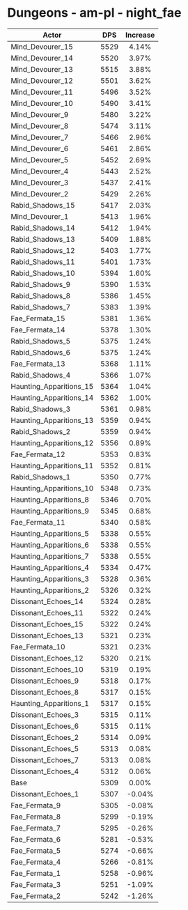 # Dungeons - am-pl - night_fae
| Actor | DPS | Increase |
|---|:---:|:---:|
|Mind_Devourer_15|5529|4.14%|
|Mind_Devourer_14|5520|3.97%|
|Mind_Devourer_13|5515|3.88%|
|Mind_Devourer_12|5501|3.62%|
|Mind_Devourer_11|5496|3.52%|
|Mind_Devourer_10|5490|3.41%|
|Mind_Devourer_9|5480|3.22%|
|Mind_Devourer_8|5474|3.11%|
|Mind_Devourer_7|5466|2.96%|
|Mind_Devourer_6|5461|2.86%|
|Mind_Devourer_5|5452|2.69%|
|Mind_Devourer_4|5443|2.52%|
|Mind_Devourer_3|5437|2.41%|
|Mind_Devourer_2|5429|2.26%|
|Rabid_Shadows_15|5417|2.03%|
|Mind_Devourer_1|5413|1.96%|
|Rabid_Shadows_14|5412|1.94%|
|Rabid_Shadows_13|5409|1.88%|
|Rabid_Shadows_12|5403|1.77%|
|Rabid_Shadows_11|5401|1.73%|
|Rabid_Shadows_10|5394|1.60%|
|Rabid_Shadows_9|5390|1.53%|
|Rabid_Shadows_8|5386|1.45%|
|Rabid_Shadows_7|5383|1.39%|
|Fae_Fermata_15|5381|1.36%|
|Fae_Fermata_14|5378|1.30%|
|Rabid_Shadows_5|5375|1.24%|
|Rabid_Shadows_6|5375|1.24%|
|Fae_Fermata_13|5368|1.11%|
|Rabid_Shadows_4|5366|1.07%|
|Haunting_Apparitions_15|5364|1.04%|
|Haunting_Apparitions_14|5362|1.00%|
|Rabid_Shadows_3|5361|0.98%|
|Haunting_Apparitions_13|5359|0.94%|
|Rabid_Shadows_2|5359|0.94%|
|Haunting_Apparitions_12|5356|0.89%|
|Fae_Fermata_12|5353|0.83%|
|Haunting_Apparitions_11|5352|0.81%|
|Rabid_Shadows_1|5350|0.77%|
|Haunting_Apparitions_10|5348|0.73%|
|Haunting_Apparitions_8|5346|0.70%|
|Haunting_Apparitions_9|5345|0.68%|
|Fae_Fermata_11|5340|0.58%|
|Haunting_Apparitions_5|5338|0.55%|
|Haunting_Apparitions_6|5338|0.55%|
|Haunting_Apparitions_7|5338|0.55%|
|Haunting_Apparitions_4|5334|0.47%|
|Haunting_Apparitions_3|5328|0.36%|
|Haunting_Apparitions_2|5326|0.32%|
|Dissonant_Echoes_14|5324|0.28%|
|Dissonant_Echoes_11|5322|0.24%|
|Dissonant_Echoes_15|5322|0.24%|
|Dissonant_Echoes_13|5321|0.23%|
|Fae_Fermata_10|5321|0.23%|
|Dissonant_Echoes_12|5320|0.21%|
|Dissonant_Echoes_10|5319|0.19%|
|Dissonant_Echoes_9|5318|0.17%|
|Dissonant_Echoes_8|5317|0.15%|
|Haunting_Apparitions_1|5317|0.15%|
|Dissonant_Echoes_3|5315|0.11%|
|Dissonant_Echoes_6|5315|0.11%|
|Dissonant_Echoes_2|5314|0.09%|
|Dissonant_Echoes_5|5313|0.08%|
|Dissonant_Echoes_7|5313|0.08%|
|Dissonant_Echoes_4|5312|0.06%|
|Base|5309|0.00%|
|Dissonant_Echoes_1|5307|-0.04%|
|Fae_Fermata_9|5305|-0.08%|
|Fae_Fermata_8|5299|-0.19%|
|Fae_Fermata_7|5295|-0.26%|
|Fae_Fermata_6|5281|-0.53%|
|Fae_Fermata_5|5274|-0.66%|
|Fae_Fermata_4|5266|-0.81%|
|Fae_Fermata_1|5258|-0.96%|
|Fae_Fermata_3|5251|-1.09%|
|Fae_Fermata_2|5242|-1.26%|
